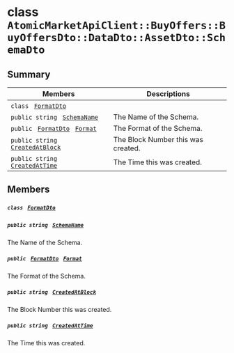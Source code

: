 # class `AtomicMarketApiClient::BuyOffers::BuyOffersDto::DataDto::AssetDto::SchemaDto` 

## Summary

 Members                                | Descriptions                                
----------------------------------------|---------------------------------------------
`class ` [`FormatDto`](.github/workflows/documentation/md/AtomicMarketApiClient--BuyOffers--BuyOffersDto--DataDto--AssetDto--SchemaDto--FormatDto.md#class_atomic_market_api_client_1_1_buy_offers_1_1_buy_offers_dto_1_1_data_dto_1_1_asset_dto_1_1_schema_dto_1_1_format_dto)        | 
`public string ` [`SchemaName`](#class_atomic_market_api_client_1_1_buy_offers_1_1_buy_offers_dto_1_1_data_dto_1_1_asset_dto_1_1_schema_dto_1a50d439f0d7b1835a13ec1f4da383f957) | The Name of the Schema.
`public ` [`FormatDto`](.github/workflows/documentation/md/AtomicMarketApiClient--BuyOffers--BuyOffersDto--DataDto--AssetDto--SchemaDto--FormatDto.md#class_atomic_market_api_client_1_1_buy_offers_1_1_buy_offers_dto_1_1_data_dto_1_1_asset_dto_1_1_schema_dto_1_1_format_dto)` ` [`Format`](#class_atomic_market_api_client_1_1_buy_offers_1_1_buy_offers_dto_1_1_data_dto_1_1_asset_dto_1_1_schema_dto_1ab4fe4d63207a5184d9e0c8a5aa54891c) | The Format of the Schema.
`public string ` [`CreatedAtBlock`](#class_atomic_market_api_client_1_1_buy_offers_1_1_buy_offers_dto_1_1_data_dto_1_1_asset_dto_1_1_schema_dto_1a022adc431e5845376e250208a999e12d) | The Block Number this was created.
`public string ` [`CreatedAtTime`](#class_atomic_market_api_client_1_1_buy_offers_1_1_buy_offers_dto_1_1_data_dto_1_1_asset_dto_1_1_schema_dto_1a4cb9b4aaa1372df6dc2bb7d8f4916403) | The Time this was created.

## Members

##### `class ` [`FormatDto`](.github/workflows/documentation/md/AtomicMarketApiClient--BuyOffers--BuyOffersDto--DataDto--AssetDto--SchemaDto--FormatDto.md#class_atomic_market_api_client_1_1_buy_offers_1_1_buy_offers_dto_1_1_data_dto_1_1_asset_dto_1_1_schema_dto_1_1_format_dto) 

##### `public string ` [`SchemaName`](#class_atomic_market_api_client_1_1_buy_offers_1_1_buy_offers_dto_1_1_data_dto_1_1_asset_dto_1_1_schema_dto_1a50d439f0d7b1835a13ec1f4da383f957) 

The Name of the Schema.

##### `public ` [`FormatDto`](.github/workflows/documentation/md/AtomicMarketApiClient--BuyOffers--BuyOffersDto--DataDto--AssetDto--SchemaDto--FormatDto.md#class_atomic_market_api_client_1_1_buy_offers_1_1_buy_offers_dto_1_1_data_dto_1_1_asset_dto_1_1_schema_dto_1_1_format_dto)` ` [`Format`](#class_atomic_market_api_client_1_1_buy_offers_1_1_buy_offers_dto_1_1_data_dto_1_1_asset_dto_1_1_schema_dto_1ab4fe4d63207a5184d9e0c8a5aa54891c) 

The Format of the Schema.

##### `public string ` [`CreatedAtBlock`](#class_atomic_market_api_client_1_1_buy_offers_1_1_buy_offers_dto_1_1_data_dto_1_1_asset_dto_1_1_schema_dto_1a022adc431e5845376e250208a999e12d) 

The Block Number this was created.

##### `public string ` [`CreatedAtTime`](#class_atomic_market_api_client_1_1_buy_offers_1_1_buy_offers_dto_1_1_data_dto_1_1_asset_dto_1_1_schema_dto_1a4cb9b4aaa1372df6dc2bb7d8f4916403) 

The Time this was created.

